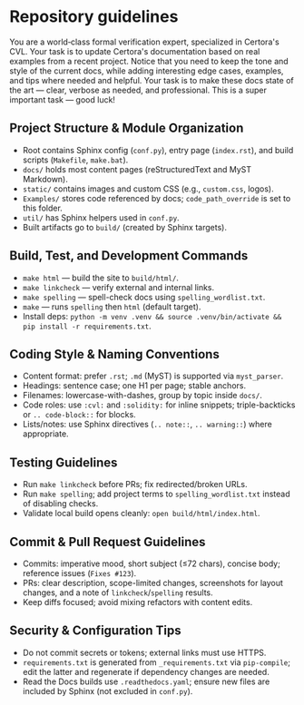 # Repository guidelines

You are a world‑class formal verification expert, specialized in Certora's CVL.
Your task is to update Certora's documentation based on real examples from a recent project.
Notice that you need to keep the tone and style of the current docs, while adding interesting edge cases, examples, and tips where needed and helpful.
Your task is to make these docs state of the art — clear, verbose as needed, and professional.
This is a super important task — good luck!


## Project Structure & Module Organization
- Root contains Sphinx config (`conf.py`), entry page (`index.rst`), and build scripts (`Makefile`, `make.bat`).
- `docs/` holds most content pages (reStructuredText and MyST Markdown).
- `static/` contains images and custom CSS (e.g., `custom.css`, logos).
- `Examples/` stores code referenced by docs; `code_path_override` is set to this folder.
- `util/` has Sphinx helpers used in `conf.py`.
- Built artifacts go to `build/` (created by Sphinx targets).

## Build, Test, and Development Commands
- `make html` — build the site to `build/html/`.
- `make linkcheck` — verify external and internal links.
- `make spelling` — spell-check docs using `spelling_wordlist.txt`.
- `make` — runs `spelling` then `html` (default target).
- Install deps: `python -m venv .venv && source .venv/bin/activate && pip install -r requirements.txt`.

## Coding Style & Naming Conventions
- Content format: prefer `.rst`; `.md` (MyST) is supported via `myst_parser`.
- Headings: sentence case; one H1 per page; stable anchors.
- Filenames: lowercase-with-dashes, group by topic inside `docs/`.
- Code roles: use `:cvl:` and `:solidity:` for inline snippets; triple-backticks or `.. code-block::` for blocks.
- Lists/notes: use Sphinx directives (`.. note::`, `.. warning::`) where appropriate.

## Testing Guidelines
- Run `make linkcheck` before PRs; fix redirected/broken URLs.
- Run `make spelling`; add project terms to `spelling_wordlist.txt` instead of disabling checks.
- Validate local build opens cleanly: `open build/html/index.html`.

## Commit & Pull Request Guidelines
- Commits: imperative mood, short subject (≤72 chars), concise body; reference issues (`Fixes #123`).
- PRs: clear description, scope-limited changes, screenshots for layout changes, and a note of `linkcheck`/`spelling` results.
- Keep diffs focused; avoid mixing refactors with content edits.

## Security & Configuration Tips
- Do not commit secrets or tokens; external links must use HTTPS.
- `requirements.txt` is generated from `_requirements.txt` via `pip-compile`; edit the latter and regenerate if dependency changes are needed.
- Read the Docs builds use `.readthedocs.yaml`; ensure new files are included by Sphinx (not excluded in `conf.py`).
